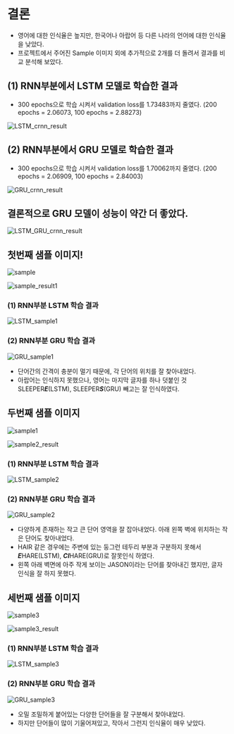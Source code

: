 # 결론
- 영어에 대한 인식율은 높지만, 한국어나 아랍어 등 다른 나라의 언어에 대한 인식율을 낮았다. 
- 프로젝트에서 주어진 Sample 이미지 외에 추가적으로 2개를 더 돌려서 결과를 비교 분석해 보았다. 

## (1) RNN부분에서 LSTM 모델로 학습한 결과

- 300 epochs으로 학습 시켜서 validation loss를 1.73483까지 줄였다. (200 epochs = 2.06073, 100 epochs = 2.88273)

![LSTM_crnn_result](https://user-images.githubusercontent.com/39249809/100546744-565fa200-32a6-11eb-8ab9-1a8b7f4068b3.png)


## (2) RNN부분에서 GRU 모델로 학습한 결과

- 300 epochs으로 학습 시켜서 validation loss를 1.70062까지 줄였다. (200 epochs = 2.06909, 100 epochs = 2.84003)

![GRU_crnn_result](https://user-images.githubusercontent.com/39249809/100546736-5364b180-32a6-11eb-9a3c-89be09b23476.png)


## 결론적으로 GRU 모델이 성능이 약간 더 좋았다. 

![LSTM_GRU_crnn_result](https://user-images.githubusercontent.com/39249809/100546745-56f83880-32a6-11eb-81be-e085116e9a52.png)


## 첫번째 샘플 이미지!

![sample](https://user-images.githubusercontent.com/39249809/100546753-58c1fc00-32a6-11eb-884b-be4d1509e88b.jpg)

![sample_result1](https://user-images.githubusercontent.com/39249809/100546761-5c558300-32a6-11eb-9ab5-5699a06ddbbf.png)

### (1) RNN부분 LSTM 학습 결과

![LSTM_sample1](https://user-images.githubusercontent.com/39249809/100546748-56f83880-32a6-11eb-863e-76dec7d61e78.png)

### (2) RNN부분 GRU 학습 결과

![GRU_sample1](https://user-images.githubusercontent.com/39249809/100546737-5495de80-32a6-11eb-93f0-ad22a102677f.png)

- 단어간의 간격이 충분이 멀기 때문에, 각 단어의 위치를 잘 찾아내었다.
- 아랍어는 인식하지 못했으나, 영어는 마지막 글자를 하나 덧붙인 것 SLEEPER***E***(LSTM), SLEEPER***S***(GRU) 빼고는 잘 인식하였다. 

## 두번째 샘플 이미지

![sample1](https://user-images.githubusercontent.com/39249809/100546756-59f32900-32a6-11eb-955c-aa183670f9ae.jpg)

![sample2_result](https://user-images.githubusercontent.com/39249809/100546757-5a8bbf80-32a6-11eb-9608-55b7f8a6ab71.png)

### (1) RNN부분 LSTM 학습 결과

![LSTM_sample2](https://user-images.githubusercontent.com/39249809/100546749-5790cf00-32a6-11eb-885a-44c54347af40.png)

### (2) RNN부분 GRU 학습 결과

![GRU_sample2](https://user-images.githubusercontent.com/39249809/100546739-552e7500-32a6-11eb-9ab6-127a6daebc40.png)

- 다양하게 존재하는 작고 큰 단어 영역을 잘 잡아내었다. 아래 왼쪽 벽에 위치하는 작은 단어도 찾아내었다.
- HAIR 같은 경우에는 주변에 있는 둥그런 테두리 부분과 구분하지 못해서 ***E***HARE(LSTM), ***CI***HARE(GRU)로 잘못인식 하였다.
- 왼쪽 아래 벽면에 아주 작게 보이는 JASON이라는 단어를 찾아내긴 했지만, 글자 인식을 잘 하지 못했다. 

## 세번째 샘플 이미지

![sample3](https://user-images.githubusercontent.com/39249809/100546758-5b245600-32a6-11eb-8a7a-3364b4e4b53a.jpeg)

![sample3_result](https://user-images.githubusercontent.com/39249809/100546759-5b245600-32a6-11eb-8a30-3c3d2793bb68.png)

### (1) RNN부분 LSTM 학습 결과

![LSTM_sample3](https://user-images.githubusercontent.com/39249809/100546751-58296580-32a6-11eb-9217-76b63a053867.png)

### (2) RNN부분 GRU 학습 결과

![GRU_sample3](https://user-images.githubusercontent.com/39249809/100546741-55c70b80-32a6-11eb-8a8a-f4f0795a17e0.png)

- 오밀 조밀하게 붙어있는 다양한 단어들을 잘 구분해서 찾아내었다. 
- 하지만 단어들이 많이 기울어져있고, 작아서 그런지 인식율이 매우 낮았다. 



